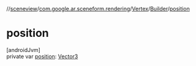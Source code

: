 //[sceneview](../../../../index.md)/[com.google.ar.sceneform.rendering](../../index.md)/[Vertex](../index.md)/[Builder](index.md)/[position](position.md)

# position

[androidJvm]\
private var [position](position.md): [Vector3](../../../com.google.ar.sceneform.math/-vector3/index.md)
